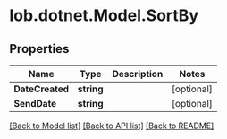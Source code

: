 # lob.dotnet.Model.SortBy

## Properties

Name | Type | Description | Notes
------------ | ------------- | ------------- | -------------
**DateCreated** | **string** |  | [optional] 
**SendDate** | **string** |  | [optional] 

[[Back to Model list]](../README.md#documentation-for-models) [[Back to API list]](../README.md#documentation-for-api-endpoints) [[Back to README]](../README.md)

